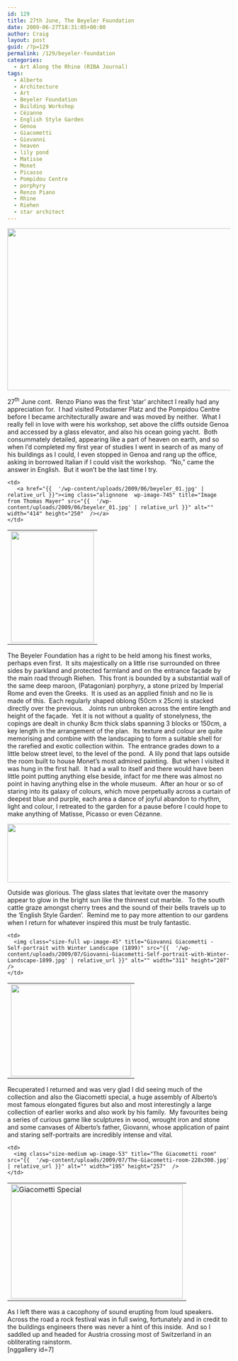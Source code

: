 ```yaml
---
id: 129
title: 27th June, The Beyeler Foundation
date: 2009-06-27T18:31:05+00:00
author: Craig
layout: post
guid: /?p=129
permalink: /129/beyeler-foundation
categories:
  - Art Along the Rhine (RIBA Journal)
tags:
  - Alberto
  - Architecture
  - Art
  - Beyeler Foundation
  - Building Workshop
  - Cézanne
  - English Style Garden
  - Genoa
  - Giacometti
  - Giovanni
  - heaven
  - lily pond
  - Matisse
  - Monet
  - Picasso
  - Pompidou Centre
  - porphyry
  - Renzo Piano
  - Rhine
  - Riehen
  - star architect
---
```

<img class="alignnone  wp-image-1223" title="Die-Fondation-Beyeler-im-Herbst-2010,-Foto---Mark-Niedermann" src="{{  '/wp-content/uploads/2009/06/Die-Fondation-Beyeler-im-Herbst-2010-Foto-Mark-Niedermann1.jpg' | relative_url }}" alt="" width="612" height="365"  />

27<sup>th</sup> June cont.  Renzo Piano was the first ‘star’ architect I really had any appreciation for.  I had visited Potsdamer Platz and the Pompidou Centre before I became architecturally aware and was moved by neither.  What I really fell in love with were his workshop, set above the cliffs outside Genoa and accessed by a glass elevator, and also his ocean going yacht.  Both consummately detailed, appearing like a part of heaven on earth, and so when I’d completed my first year of studies I went in search of as many of his buildings as I could, I even stopped in Genoa and rang up the office, asking in borrowed Italian if I could visit the workshop.  “No,” came the answer in English.  But it won’t be the last time I try.

<table border="0">
  <tr>
    <td>
      <img title="Outside the Beyeler Foundation" src="{{  '/wp-content/uploads/2009/07/Outside-the-Beyeler-Foundation-225x300.jpg' | relative_url }}" alt="" width="187" height="250" />
    </td>
    
    <td>
       <a href="{{  '/wp-content/uploads/2009/06/beyeler_01.jpg' | relative_url }}"><img class="alignnone  wp-image-745" title="Image from Thomas Mayer" src="{{  '/wp-content/uploads/2009/06/beyeler_01.jpg' | relative_url }}" alt="" width="414" height="250"  /></a>
    </td>
  </tr>
</table>

The Beyeler Foundation has a right to be held among his finest works, perhaps even first.  It sits majestically on a little rise surrounded on three sides by parkland and protected farmland and on the entrance façade by the main road through Riehen.  This front is bounded by a substantial wall of the same deep maroon, (Patagonian) porphyry, a stone prized by Imperial Rome and even the Greeks.  It is used as an applied finish and no lie is made of this.  Each regularly shaped oblong (50cm x 25cm) is stacked directly over the previous.   Joints run unbroken across the entire length and height of the façade.  Yet it is not without a quality of stonelyness, the copings are dealt in chunky 8cm thick slabs spanning 3 blocks or 150cm, a key length in the arrangement of the plan.  Its texture and colour are quite memorising and combine with the landscaping to form a suitable shell for the rarefied and exotic collection within.  The entrance grades down to a little below street level, to the level of the pond.  A lily pond that laps outside the room built to house Monet’s most admired painting.  But when I visited it was hung in the first hall.  It had a wall to itself and there would have been little point putting anything else beside, infact for me there was almost no point in having anything else in the whole museum.  After an hour or so of staring into its galaxy of colours, which move perpetually across a curtain of deepest blue and purple, each area a dance of joyful abandon to rhythm, light and colour, I retreated to the garden for a pause before I could hope to make anything of Matisse, Picasso or even Cézanne.

<img class="alignnone size-full wp-image-741" title="Monet - Le Bassin Aux Nymphea 'The Water-lily Pond' (1917-20)" src="{{  '/wp-content/uploads/2009/06/Monet-le-bassin-aux-nympheas-foto-christian-baur_l.jpg' | relative_url }}" alt="" width="600" height="132"  /> 

Outside was glorious. The glass slates that levitate over the masonry appear to glow in the bright sun like the thinnest cut marble.   To the south cattle graze amongst cherry trees and the sound of their bells travels up to the ‘English Style Garden’.  Remind me to pay more attention to our gardens when I return for whatever inspired this must be truly fantastic.

<table border="0">
  <tr>
    <td>
      <img class="alignnone size-full wp-image-751" title="Alberto Giacometti - Disagreeable Object to be Thrown Away (1931)" src="{{  '/wp-content/uploads/2009/06/alberto-giacometti-disagreeable-object-to-be-thrown-away.jpg' | relative_url }}" alt="" width="271" height="207"  />
    </td>
    
    <td>
      <img class="size-full wp-image-45" title="Giovanni Giacometti - Self-portrait with Winter Landscape (1899)" src="{{  '/wp-content/uploads/2009/07/Giovanni-Giacometti-Self-portrait-with-Winter-Landscape-1899.jpg' | relative_url }}" alt="" width="311" height="207"  />
    </td>
  </tr>
</table>

Recuperated I returned and was very glad I did seeing much of the collection and also the Giacometti special, a huge assembly of Alberto’s most famous elongated figures but also and most interestingly a large collection of earlier works and also work by his family.  My favourites being a series of curious game like sculptures in wood, wrought iron and stone and some canvases of Alberto’s father, Giovanni, whose application of paint and staring self-portraits are incredibly intense and vital.

<table border="0">
  <tr>
    <td>
      <img class="size-medium wp-image-44" title="Giacometti Special" src="{{  '/wp-content/uploads/2009/07/Giacometti-Special-300x200.jpg' | relative_url }}" alt="Giacometti Special" width="388" height="258"  />
    </td>
    
    <td>
      <img class="size-medium wp-image-53" title="The Giacometti room" src="{{  '/wp-content/uploads/2009/07/The-Giacometti-room-228x300.jpg' | relative_url }}" alt="" width="195" height="257"  />
    </td>
  </tr>
</table>

As I left there was a cacophony of sound erupting from loud speakers.  Across the road a rock festival was in full swing, fortunately and in credit to the buildings engineers there was never a hint of this inside.  And so I saddled up and headed for Austria crossing most of Switzerland in an obliterating rainstorm.  
[nggallery id=7]
